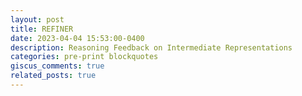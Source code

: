 ```yaml
---
layout: post
title: REFINER 
date: 2023-04-04 15:53:00-0400
description: Reasoning Feedback on Intermediate Representations
categories: pre-print blockquotes
giscus_comments: true
related_posts: true
---
```


